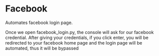 # Facebook
Automates facebook login page.

Once we open facebook_login.py, the console will ask for our facebook credential. 
After giving your credentials, if you click enter, you will be redirected to your facebook home page and the login page will be automated, thus it will be bypassed
